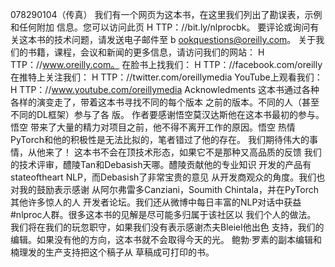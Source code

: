 078290104（传真）
我们有一个网页为这本书，在这里我们列出了勘误表，示例和任何附加
信息。您可以访问此页
H
TTP：//bit.ly/nlprocbk。
要评论或询问有关这本书的技术问题，请发送电子邮件至
b
ookquestions@oreilly.com。
关于我们的书籍，课程，会议和新闻的更多信息，请访问我们的网站：
H
TTP：//www.oreilly.com。
在脸书上找我们：
H
TTP：//facebook.com/oreilly
在推特上关注我们：
H
TTP：//twitter.com/oreillymedia
YouTube上观看我们：
H
TTP：//www.youtube.com/oreillymedia
Acknowledments
这本书通过各种各样的演变走了，带着这本书寻找不同的每个版本
之前的版本。不同的人（甚至不同的DL框架）参与了各
版。
作者要感谢悟空莫汉达斯他在这本书最初的参与。悟空
带来了大量的精力对项目之前，他不得不离开工作的原因。悟空
热情PyTorch和他的积极性是无法比拟的，笔者错过了他的存在。
我们期待伟大的事情，从他来了！
这本书不会在顶技术形态，如果它不是那种又高品质的反馈
我们的技术评审，醴陵Tan和Debasish天哪。醴陵贡献他的专业知识
开发的产品有stateoftheart NLP，而Debasish了非常宝贵的意见
从开发商观众的角度。我们也对我的鼓励表示感谢
从阿尔弗雷多Canziani，Soumith Chintala，并在PyTorch其他许多惊人的人
开发者论坛。我们还从微博中每日丰富的NLP对话中获益
#nlproc人群。很多这本书的见解是尽可能多归属于该社区以
我们个人的做法。
我们将在我们的玩忽职守，如果我们没有表示感谢杰夫Bleiel他出色
支持，我们的编辑。如果没有他的方向，这本书就不会取得今天的光。
鲍勃·罗素的副本编辑和楠理发的生产支持把这个稿子从
草稿成可打印的书。
